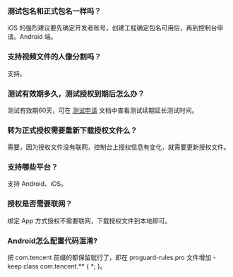 ### 测试包名和正式包名一样吗？
iOS 的强烈建议要先确定开发者账号，创建工程确定包名可用后，再到控制台申请。Android 端。

### 支持视频文件的人像分割吗？
支持。

### 测试有效期多久，测试授权到期后怎么办？
测试有效期60天，可在 [测试申请](https://cloud.tencent.com/document/product/867/44385) 文档中查看测试续期延长测试时间。

### 转为正式授权需要重新下载授权文件么？
需要，因为授权文件没有联网，控制台上授权信息有变化，就需要更新授权文件。

### 支持哪些平台？
支持 Android、iOS。

### 授权是否需要联网？
绑定 App 方式授权不需要联网，下载授权文件到本地即可。

### Android怎么配置代码混淆?
把 com.tencent 前缀的都保留就行了，即在 proguard-rules.pro 文件增加 -keep class com.tencent.** { *; }。
